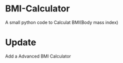 # BMI-Calculator
A small python code to Calculat BMI(Body mass index) 
# Update
Add a Advanced BMI Calculator
